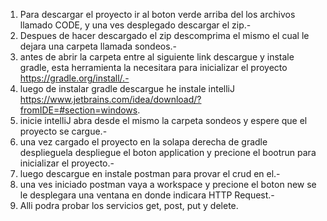 1. Para descargar el proyecto ir al boton verde arriba del los archivos llamado CODE, y una ves desplegado descargar el zip.-
2. Despues de hacer descargado el zip descomprima el mismo el cual le dejara una carpeta llamada sondeos.-
3. antes de abrir la carpeta entre al siguiente link descargue y instale gradle, esta herramienta la necesitara para inicializar el proyecto https://gradle.org/install/.-
4. luego de instalar gradle descargue he instale intelliJ https://www.jetbrains.com/idea/download/?fromIDE=#section=windows.
5. inicie intelliJ abra desde el mismo la carpeta sondeos y espere que el proyecto se cargue.-
6. una vez cargado el proyecto en la solapa derecha de gradle desplieguela despliegue el boton application y precione el bootrun para inicializar el proyecto.-
7. luego descargue en instale postman para provar el crud en el.-
8. una ves iniciado postman vaya a workspace y precione el boton new se le desplegara una ventana en donde indicara HTTP Request.-
9. Alli podra probar los servicios get, post, put y delete.
